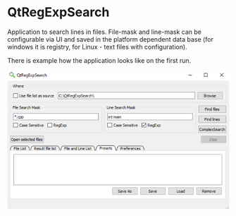 # QtRegExpSearch

Application to search lines in files. File-mask and line-mask can be configurable via UI and saved in the platform dependent data base (for windows it is registry, for Linux - text files with configuration).

There is example how the application looks like on the first run.

![image-20210302124515943](./image-20210302124515943.png)